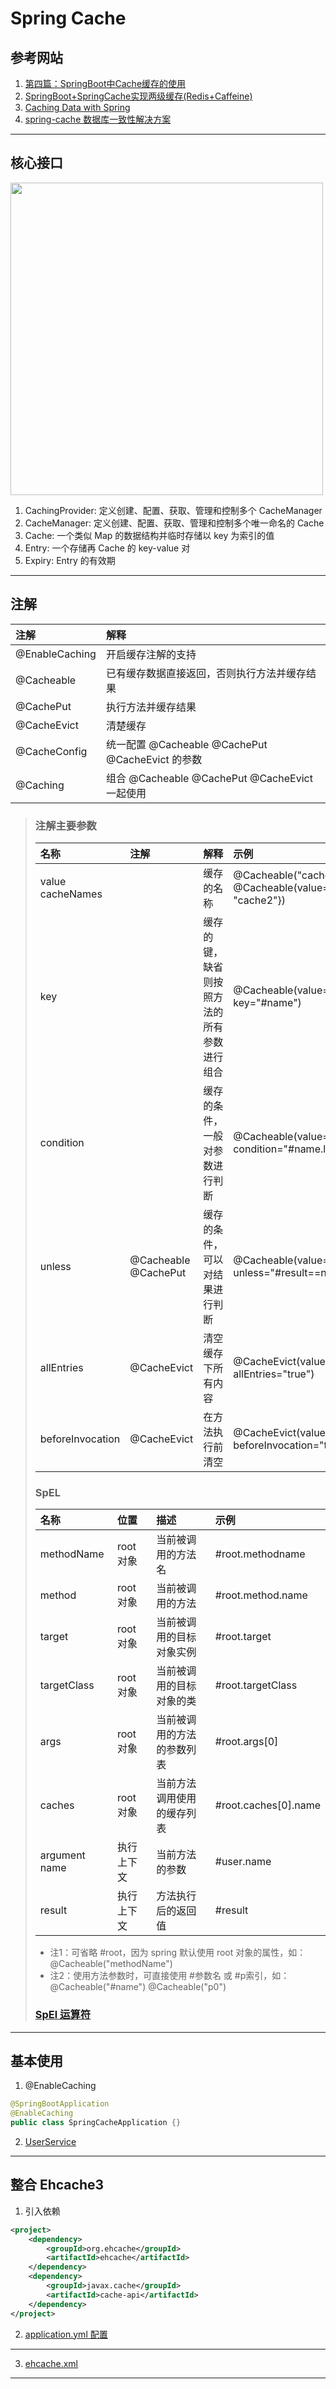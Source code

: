 # Spring Cache

## 参考网站
1. [第四篇：SpringBoot中Cache缓存的使用](https://blog.csdn.net/weixin_36279318/article/details/82820880)
2. [SpringBoot+SpringCache实现两级缓存(Redis+Caffeine)](https://www.cnblogs.com/cnndevelop/p/13429660.html)
3. [Caching Data with Spring](https://spring.io/guides/gs/caching/)
4. [spring-cache 数据库一致性解决方案](https://www.jianshu.com/p/7c4053b81ea2)
---
## 核心接口
<img alt="" src="https://img-blog.csdn.net/20180923131228786?watermark/2/text/aHR0cHM6Ly9ibG9nLmNzZG4ubmV0L3dlaXhpbl8zNjI3OTMxOA==/font/5a6L5L2T/fontsize/400/fill/I0JBQkFCMA==/dissolve/70" width="500"/><br/>
1. CachingProvider: 定义创建、配置、获取、管理和控制多个 CacheManager
2. CacheManager: 定义创建、配置、获取、管理和控制多个唯一命名的 Cache
3. Cache: 一个类似 Map 的数据结构并临时存储以 key 为索引的值
4. Entry: 一个存储再 Cache 的 key-value 对
5. Expiry: Entry 的有效期
---
## 注解
|注解|解释|
|:---|:---|
|@EnableCaching|开启缓存注解的支持|
|@Cacheable|已有缓存数据直接返回，否则执行方法并缓存结果|
|@CachePut|执行方法并缓存结果|
|@CacheEvict|清楚缓存|
|@CacheConfig|统一配置 @Cacheable @CachePut @CacheEvict 的参数|
|@Caching|组合 @Cacheable @CachePut @CacheEvict 一起使用|
>### 注解主要参数
>|名称|注解|解释|示例|
>|:---|:---|:---|:---|
>|value<br/>cacheNames| |缓存的名称|@Cacheable("cache")<br/>@Cacheable(value={"cache1", "cache2"})|
>|key| |缓存的键，缺省则按照方法的所有参数进行组合|@Cacheable(value="cache", key="#name")|
>|condition| |缓存的条件，一般对参数进行判断|@Cacheable(value="cache", condition="#name.length()>2")|
>|unless|@Cacheable<br/>@CachePut|缓存的条件，可以对结果进行判断|@Cacheable(value="cache", unless="#result==null")|
>|allEntries|@CacheEvict|清空缓存下所有内容|@CacheEvict(value="cache", allEntries="true")|
>|beforeInvocation|@CacheEvict|在方法执行前清空|@CacheEvict(value="cache", beforeInvocation="true")| 
>### SpEL
>|名称|位置|描述|示例|
>|:---|:---|:---|:---|
>|methodName|root 对象|当前被调用的方法名|#root.methodname|
>|method|root 对象|当前被调用的方法|#root.method.name|
>|target|root 对象|当前被调用的目标对象实例|#root.target|
>|targetClass|root 对象|当前被调用的目标对象的类|#root.targetClass|
>|args|root 对象|当前被调用的方法的参数列表|#root.args[0]|
>|caches|root 对象|当前方法调用使用的缓存列表|#root.caches[0].name|
>|argument name|执行上下文|当前方法的参数|#user.name|
>|result|执行上下文|方法执行后的返回值|#result|
>- 注1：可省略 #root，因为 spring 默认使用 root 对象的属性，如：@Cacheable("methodName")
>- 注2：使用方法参数时，可直接使用 #参数名 或 #p索引，如：@Cacheable("#name") @Cacheable("p0")
>### [SpEl 运算符](https://blog.csdn.net/yuhui123999/article/details/84288177)
---
## 基本使用
1. @EnableCaching
```java
@SpringBootApplication
@EnableCaching
public class SpringCacheApplication {}
```
2. [UserService](.\src\main\java\com\ljh\service\UserService.java)
---
## 整合 Ehcache3
1. 引入依赖
```xml
<project>
    <dependency>
        <groupId>org.ehcache</groupId>
        <artifactId>ehcache</artifactId>
    </dependency>
    <dependency>
        <groupId>javax.cache</groupId>
        <artifactId>cache-api</artifactId>
    </dependency>
</project>
```
2. [application.yml 配置](.\src\main\resources\application-jcache.yml)
---
3. [ehcache.xml](.\src\main\resources\ehcache.xml)
---